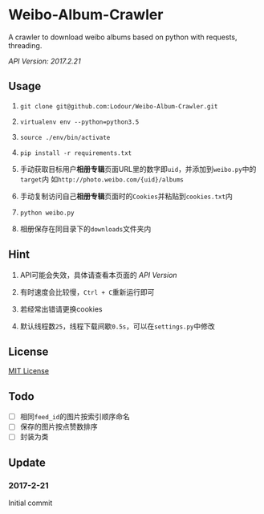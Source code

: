 # Weibo-Album-Crawler
A crawler to download weibo albums based on python with requests, threading.

_API Version: 2017.2.21_

## Usage
1. `git clone git@github.com:Lodour/Weibo-Album-Crawler.git`

2. `virtualenv env --python=python3.5`

3. `source ./env/bin/activate`

4. `pip install -r requirements.txt`

5. 手动获取目标用户**相册专辑**页面URL里的数字即`uid`，并添加到`weibo.py`中的`target`内
如`http://photo.weibo.com/{uid}/albums`

6. 手动复制访问自己**相册专辑**页面时的`Cookies`并粘贴到`cookies.txt`内

7. `python weibo.py`

8. 相册保存在同目录下的`downloads`文件夹内

## Hint
1. API可能会失效，具体请查看本页面的 _API Version_

2. 有时速度会比较慢，`Ctrl + C`重新运行即可

3. 若经常出错请更换cookies

4. 默认线程数`25`，线程下载间歇`0.5s`，可以在`settings.py`中修改

## License
[MIT License](https://github.com/Lodour/Weibo-Album-Crawler/blob/master/LICENSE)

## Todo
- [ ] 相同`feed_id`的图片按索引顺序命名
- [ ] 保存的图片按点赞数排序
- [ ] 封装为类

## Update
### 2017-2-21
Initial commit


